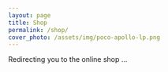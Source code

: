 ```yaml
---
layout: page
title: Shop
permalink: /shop/
cover_photo: /assets/img/poco-apollo-lp.png
---
```

<meta http-equiv="refresh" content="1;https://inorganic.design" />

Redirecting you to the online shop …